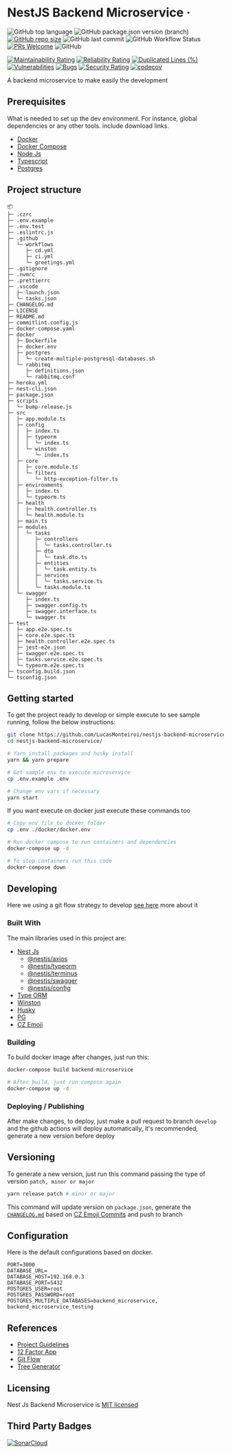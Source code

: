 # NestJS Backend Microservice &middot;

![GitHub top language](https://img.shields.io/github/languages/top/lucasmonteiroi/nestjs-backend-microservice)
![GitHub package.json version (branch)](https://img.shields.io/github/package-json/v/lucasmonteiroi/nestjs-backend-microservice/staging)
[![GitHub repo size](https://img.shields.io/github/repo-size/lucasmonteiroi/nestjs-backend-microservice)](https://github.com/LucasMonteiroi/nestjs-backend-microservice)
![GitHub last commit](https://img.shields.io/github/last-commit/lucasmonteiroi/nestjs-backend-microservice)
![GitHub Workflow Status](https://img.shields.io/github/workflow/status/lucasmonteiroi/nestjs-backend-microservice/CI)
[![PRs Welcome](https://img.shields.io/badge/PRs-welcome-brightgreen.svg)](https://github.com/LucasMonteiroi/nestjs-backend-microservice/compare)
![GitHub](https://img.shields.io/github/license/lucasmonteiroi/nestjs-backend-microservice)

[![Maintainability Rating](https://sonarcloud.io/api/project_badges/measure?project=LucasMonteiroi_nestjs-backend-microservice&metric=sqale_rating)](https://sonarcloud.io/summary/new_code?id=LucasMonteiroi_nestjs-backend-microservice)
[![Reliability Rating](https://sonarcloud.io/api/project_badges/measure?project=LucasMonteiroi_nestjs-backend-microservice&metric=reliability_rating)](https://sonarcloud.io/summary/new_code?id=LucasMonteiroi_nestjs-backend-microservice)
[![Duplicated Lines (%)](https://sonarcloud.io/api/project_badges/measure?project=LucasMonteiroi_nestjs-backend-microservice&metric=duplicated_lines_density)](https://sonarcloud.io/summary/new_code?id=LucasMonteiroi_nestjs-backend-microservice)
[![Vulnerabilities](https://sonarcloud.io/api/project_badges/measure?project=LucasMonteiroi_nestjs-backend-microservice&metric=vulnerabilities)](https://sonarcloud.io/summary/new_code?id=LucasMonteiroi_nestjs-backend-microservice)
[![Bugs](https://sonarcloud.io/api/project_badges/measure?project=LucasMonteiroi_nestjs-backend-microservice&metric=bugs)](https://sonarcloud.io/summary/new_code?id=LucasMonteiroi_nestjs-backend-microservice)
[![Security Rating](https://sonarcloud.io/api/project_badges/measure?project=LucasMonteiroi_nestjs-backend-microservice&metric=security_rating)](https://sonarcloud.io/summary/new_code?id=LucasMonteiroi_nestjs-backend-microservice)
[![codecov](https://codecov.io/gh/LucasMonteiroi/nestjs-backend-microservice/branch/develop/graph/badge.svg?token=4ER0O4WDPA)](https://codecov.io/gh/LucasMonteiroi/nestjs-backend-microservice)

A backend microservice to make easily the development

## Prerequisites

What is needed to set up the dev environment. For instance, global dependencies or any other tools. include download links.

- [Docker](https://www.docker.com/get-started/)
- [Docker Compose](https://docs.docker.com/compose/install/)
- [Node Js](https://nodejs.dev/download)
- [Typescript](https://www.typescriptlang.org/download)
- [Postgres](https://www.postgresql.org/download/)

## Project structure

```
📦
├─ .czrc
├─ .env.example
├─ .env.test
├─ .eslintrc.js
├─ .github
│  └─ workflows
│     ├─ cd.yml
│     ├─ ci.yml
│     └─ greetings.yml
├─ .gitignore
├─ .nvmrc
├─ .prettierrc
├─ .vscode
│  ├─ launch.json
│  └─ tasks.json
├─ CHANGELOG.md
├─ LICENSE
├─ README.md
├─ commitlint.config.js
├─ docker-compose.yaml
├─ docker
│  ├─ Dockerfile
│  ├─ docker.env
│  ├─ postgres
│  │  └─ create-multiple-postgresql-databases.sh
│  └─ rabbitmq
│     ├─ definitions.json
│     └─ rabbitmq.conf
├─ heroku.yml
├─ nest-cli.json
├─ package.json
├─ scripts
│  └─ bump-release.js
├─ src
│  ├─ app.module.ts
│  ├─ config
│  │  ├─ index.ts
│  │  ├─ typeorm
│  │  │  └─ index.ts
│  │  └─ winston
│  │     └─ index.ts
│  ├─ core
│  │  ├─ core.module.ts
│  │  └─ filters
│  │     └─ http-exception-filter.ts
│  ├─ environments
│  │  ├─ index.ts
│  │  └─ typeorm.ts
│  ├─ health
│  │  ├─ health.controller.ts
│  │  └─ health.module.ts
│  ├─ main.ts
│  ├─ modules
│  │  └─ tasks
│  │     ├─ controllers
│  │     │  └─ tasks.controller.ts
│  │     ├─ dto
│  │     │  └─ task.dto.ts
│  │     ├─ entities
│  │     │  └─ task.entity.ts
│  │     ├─ services
│  │     │  └─ tasks.service.ts
│  │     └─ tasks.module.ts
│  └─ swagger
│     ├─ index.ts
│     ├─ swagger.config.ts
│     ├─ swagger.interface.ts
│     └─ swagger.ts
├─ test
│  ├─ app.e2e.spec.ts
│  ├─ core.e2e.spec.ts
│  ├─ health.controller.e2e.spec.ts
│  ├─ jest-e2e.json
│  ├─ swagger.e2e.spec.ts
│  ├─ tasks.service.e2e.spec.ts
│  └─ typeorm.e2e.spec.ts
├─ tsconfig.build.json
└─ tsconfig.json
```

## Getting started

To get the project ready to develop or simple execute to see sample running, follow the below instructions:

```sh
git clone https://github.com/LucasMonteiroi/nestjs-backend-microservice.git
cd nestjs-backend-microservice/

# Yarn install packages and husky install
yarn && yarn prepare

# Get sample env to execute microservice
cp .env.example .env

# Change env vars if necessary
yarn start
```

If you want execute on docker just execute these commands too

```sh
# Copy env file to docker folder
cp .env ./docker/docker.env

# Run docker compose to run containers and dependencies
docker-compose up -d

# To stop containers run this code
docker-compose down

```

## Developing

Here we using a git flow strategy to develop [see here](https://www.gitkraken.com/learn/git/git-flow) more about it

### Built With

The main libraries used in this project are:

- [Nest Js](https://docs.nestjs.com/)
  - [@nestjs/axios](https://www.npmjs.com/package/@nestjs/axios)
  - [@nestjs/typeorm](https://www.npmjs.com/package/@nestjs/typeorm)
  - [@nestjs/terminus](https://www.npmjs.com/package/@nestjs/terminus)
  - [@nestjs/swagger](https://www.npmjs.com/package/@nestjs/swagger)
  - [@nestjs/config](https://www.npmjs.com/package/@nestjs/config)
- [Type ORM](https://www.npmjs.com/package/typeorm)
- [Winston](https://www.npmjs.com/package/winston)
- [Husky](https://www.npmjs.com/package/husky)
- [PG](https://www.npmjs.com/package/pg)
- [CZ Emoji](https://github.com/ngryman/cz-emoji)

### Building

To build docker image after changes, just run this:

```sh
docker-compose build backend-microservice

# After build, just run compose again
docker-compose up -d
```

### Deploying / Publishing

After make changes, to deploy, just make a pull request to branch `develop` and the github actions will deploy automatically, it's recommended, generate a new version before deploy

## Versioning

To generate a new version, just run this command passing the type of version `patch, minor or major`

```sh
yarn release patch # minor or major
```

This command will update version on `package.json`, generate the [`CHANGELOG.md`](https://github.com/LucasMonteiroi/nestjs-backend-microservice/blob/develop/CHANGELOG.md) based on [CZ Emoji Commits](https://github.com/ngryman/cz-emoji) and push to branch

## Configuration

Here is the default configurations based on docker.

```
PORT=3000
DATABASE_URL=
DATABASE_HOST=192.168.0.3
DATABASE_PORT=5432
POSTGRES_USER=root
POSTGRES_PASSWORD=root
POSTGRES_MULTIPLE_DATABASES=backend_microservice, backend_microservice_testing
```

## References

- [Project Guidelines](https://github.com/elsewhencode/project-guidelines)
- [12 Factor App](https://12factor.net/)
- [Git Flow](https://github.com/petervanderdoes/gitflow-avh)
- [Tree Generator](https://woochanleee.github.io/project-tree-generator/)

## Licensing

Nest Js Backend Microservice is [MIT licensed](https://github.com/LucasMonteiroi/nestjs-backend-microservice/blob/develop/LICENSE)

## Third Party Badges

[![SonarCloud](https://sonarcloud.io/images/project_badges/sonarcloud-orange.svg)](https://sonarcloud.io/summary/new_code?id=LucasMonteiroi_nestjs-backend-microservice)
